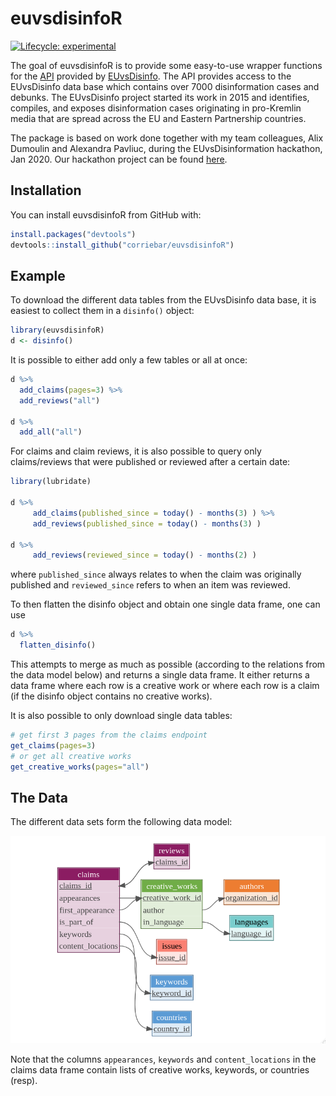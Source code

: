 
# euvsdisinfoR

<!-- badges: start -->
[![Lifecycle: experimental](https://img.shields.io/badge/lifecycle-experimental-orange.svg)](https://www.tidyverse.org/lifecycle/#experimental)
<!-- badges: end -->

The goal of euvsdisinfoR is to provide some easy-to-use wrapper functions for the [API](api.veedoo.io/) provided by [EUvsDisinfo](https://euvsdisinfo.eu/).  The API provides access to the EUvsDisinfo data base which contains over 7000 disinformation cases and debunks. The EUvsDisinfo project started its work in 2015 and identifies, compiles, and exposes disinformation cases originating in pro-Kremlin media that are spread across the EU and Eastern Partnership countries.

The package is based on work done together with my team colleagues, Alix Dumoulin and Alexandra Pavliuc, during the EUvsDisinformation hackathon, Jan 2020. Our hackathon project can be found [here](https://github.com/alix-dumoulin/eu_disinformation).

## Installation

You can install euvsdisinfoR from GitHub with:

``` r
install.packages("devtools")
devtools::install_github("corriebar/euvsdisinfoR")
```

## Example

To download the different data tables from the EUvsDisinfo data base, it is easiest to collect them in a `disinfo()` object:
``` r
library(euvsdisinfoR)
d <- disinfo()
```

It is possible to either add only a few tables or all at once:
``` r
d %>%
  add_claims(pages=3) %>%
  add_reviews("all")

d %>% 
  add_all("all")
```
For claims and claim reviews, it is also possible to query only claims/reviews that were published or reviewed after a certain date:
``` r
library(lubridate)

d %>%
     add_claims(published_since = today() - months(3) ) %>%
     add_reviews(published_since = today() - months(3) )
     
d %>%
     add_reviews(reviewed_since = today() - months(2) )
```
where `published_since` always relates to when the claim was originally published and `reviewed_since` refers to when an item was reviewed.

To then flatten the disinfo object and obtain one single data frame, one can use
``` r
d %>%
  flatten_disinfo()
```
This attempts to merge as much as possible (according to the relations from the data model below) and returns a single data frame. It either returns a data frame where each row is a creative work or where each row is a claim (if the disinfo object contains no creative works).

It is also possible to only download single data tables:
``` r
# get first 3 pages from the claims endpoint
get_claims(pages=3)
# or get all creative works
get_creative_works(pages="all")
```


## The Data
The different data sets form the following data model:

![png](man/data_diagram.png?raw=true "Data Model")

Note that the columns `appearances`, `keywords` and `content_locations` in the claims data frame contain lists  of creative works, keywords, or countries (resp).
